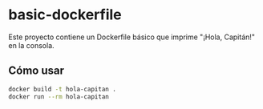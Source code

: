 # basic-dockerfile

Este proyecto contiene un Dockerfile básico que imprime "¡Hola, Capitán!" en la consola.

## Cómo usar

```bash
docker build -t hola-capitan .
docker run --rm hola-capitan

